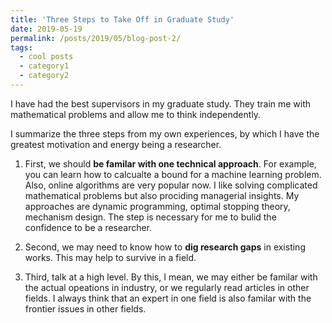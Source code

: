```yaml
---
title: 'Three Steps to Take Off in Graduate Study'
date: 2019-05-19
permalink: /posts/2019/05/blog-post-2/
tags:
  - cool posts
  - category1
  - category2
---
```


I have had the best supervisors in my graduate study. They train me with mathematical problems and allow me to think independently.

I summarize the three steps from my own experiences, by which I have the greatest motivation and energy being a researcher.

1. First, we should **be familar with one technical approach**. For example, you can learn how to calcualte a bound for a machine learning problem. Also, online algorithms are very popular now.
I like solving complicated mathematical problems but also prociding managerial insights. My approaches are dynamic programming, optimal stopping theory, mechanism design.
The step is necessary for me to bulid the confidence to be a researcher. 

2. Second, we may need to know how to **dig research gaps** in existing works. This may help to survive in a field.

3. Third, talk at a high level. By this, I mean, we may either be familar with the actual opeations in industry, or we regularly read articles in other fields. I always think that an expert in one field is also familar with the frontier issues in other fields.
